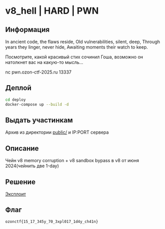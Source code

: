 # v8_hell | HARD | PWN

## Информация

In ancient code, the flaws reside, Old vulnerabilities, silent, deep, Through years they linger, never hide, Awaiting moments their watch to keep.

Посмотрите, какой красивый стих сочинил Гоша, возможно он натолкнет вас на какую-то мысль...

nc pwn.ozon-ctf-2025.ru 13337

## Деплой

```sh
cd deploy
docker-compose up --build -d
```

## Выдать участинкам

Архив из директории [public/](public/) и IP:PORT сервера

## Описание

Чейн v8 memory corruption + v8 sandbox bypass в v8 от июня  2024(чейнить две 1-day)

## Решение

[Эксплоит](solve/sploit.py)

## Флаг

`ozonctf{15_17_345y_70_3xpl017_1d4y_ch41n}`
